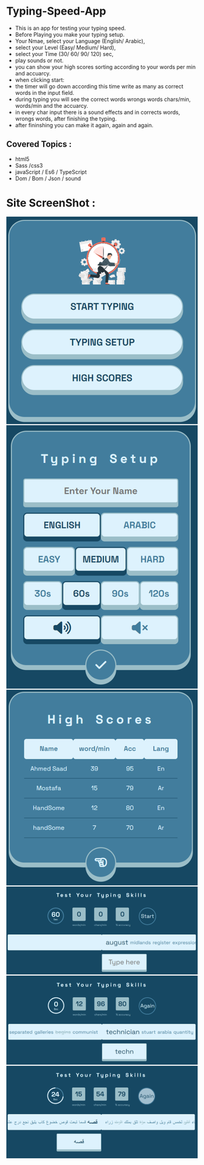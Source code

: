 # Typing-Speed-App
- This is an app for testing your typing speed.
- Before Playing you make your typing setup.
- Your Nmae, select your Language (English/ Arabic),
- select your Level (Easy/ Medium/ Hard),
- select your Time (30/ 60/ 90/ 120) sec,
- play sounds or not.
- you can show your high scores sorting according to your words per min and accuarcy.
- when clicking start:
- the timer will go down according this time write as many as correct words in the input field.
- during typing you will see the correct words wrongs words chars/min, words/min and the accuarcy.
- in every char input there is a sound effects and in corrects words, wrongs words, after finishing the typing.
- after fininshing you can make it again, again and again.
## Covered Topics :
  - html5
  - Sass /css3
  - javaScript / Es6 / TypeScript
  - Dom / Bom / Json / sound
# Site ScreenShot :
![](assets/screenShots/Typing-Speed-Test-App-mainMenu.png)
![](assets/screenShots/Typing-Speed-Test-App-setupMenu.png)
![](assets/screenShots/Typing-Speed-Test-App-highscoreMenu.png)
![](assets/screenShots/Typing-Speed-Test-App-playingPage.png)
![](assets/screenShots/Typing-Speed-Test-App-playingPageEnglish.png)
![](assets/screenShots/Typing-Speed-Test-App-playingPageArabic.png)
